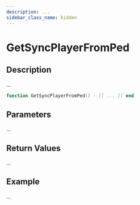 ```yaml
---
description: ...
sidebar_class_name: hidden
---
```


# GetSyncPlayerFromPed

## Description

...

```lua
function GetSyncPlayerFromPed() --[[ ... ]] end
```

## Parameters

...

## Return Values

...

## Example

...

